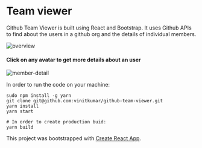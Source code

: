 # Team viewer

Github Team Viewer is built using React and Bootstrap. It uses Github APIs to find about the users in a github org and the details of individual members.

![overview](https://cldup.com/2IPnTfiJfT-1200x1200.png)
<br>

#### Click on any avatar to get more details about an user

![member-detail](https://cldup.com/UXDQYRSILE.png)

In order to run the code on your machine:

```
sudo npm install -g yarn
git clone git@github.com:vinitkumar/github-team-viewer.git
yarn install
yarn start

# In order to create production buid:
yarn build
```


This project was bootstrapped with [Create React App](https://github.com/facebookincubator/create-react-app).